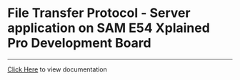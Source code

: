 # File Transfer Protocol - Server application on SAM E54 Xplained Pro Development Board

-----

[Click Here](https://onlinedocs.microchip.com/v2/keyword-lookup?keyword=SAM_E54_XPRO_FTP_SERVER&redirect=true) to view documentation
